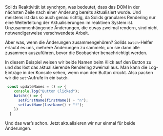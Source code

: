 Solids Reaktivität ist synchron, was bedeutet, dass das DOM in der nächsten Zeile nach einer Änderung bereits aktualisiert wurde. Und meistens ist das so auch genau richtig, da Solids granulares Rendering nur eine Weiterleitung der Aktualisierungen im reaktiven System ist. Unzusammenhängende Änderungen, die etwas zweimal rendern, sind nicht notwendigerweise verschwendete Arbeit.

Aber was, wenn die Änderungen zusammengehören? Solids `batch`-Helfer erlaubt es uns, mehrere Änderungen zu sammeln, um sie dann alle zusammen auszuführen, bevor die Beobachter benachrichtigt werden.

In diesem Beispiel weisen wir beide Namen beim Klick auf den Button zu und das löst das aktualisierende Rendering zweimal aus. Man kann die Log-Einträge in der Konsole sehen, wenn man den Button drückt. Also packen wir die `set`-Aufrufe in ein `batch`.

```js
 const updateNames = () => {
    console.log("Button Clicked");
    batch(() => {
      setFirstName(firstName() + "n");
      setLastName(lastName() + "!");
    })
  }
```
Und das war’s schon. Jetzt aktualisieren wir nur einmal für beide Änderungen.
